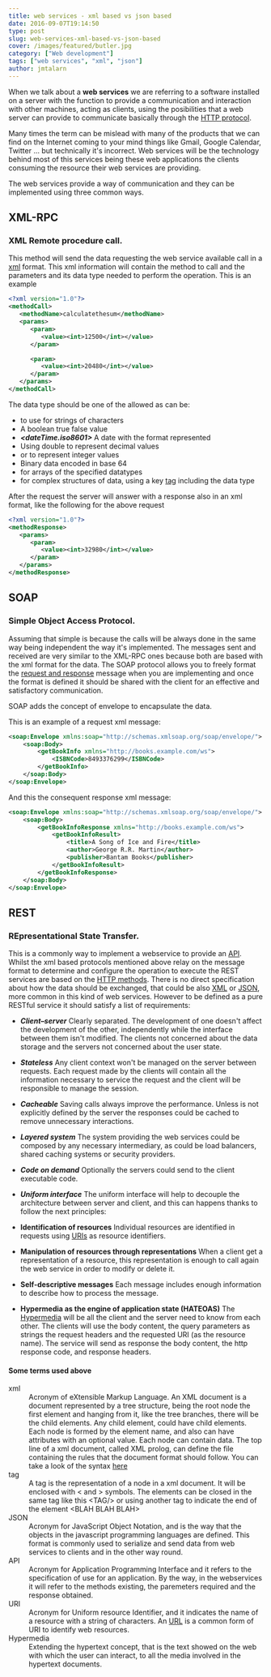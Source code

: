 ```yaml
---
title: web services - xml based vs json based
date: 2016-09-07T19:14:50
type: post
slug: web-services-xml-based-vs-json-based
cover: /images/featured/butler.jpg
category: ["Web development"]
tags: ["web services", "xml", "json"]
author: jmtalarn
---
```


When we talk about a **web services** we are referring to a software installed on a server with the function to provide a communication and interaction with other machines, acting as clients, using the posibilities that a web server can provide to communicate basically through the <a href="http://blog.jmtalarn.com/basic-concepts-about-web-servers/#http">HTTP protocol</a>.

<!--more-->

Many times the term can be mislead with many of the products that we can find on the Internet coming to your mind things like Gmail, Google Calendar, Twitter ... but technically it's incorrect. Web services will be the technology behind most of this services being these web applications the clients consuming the resource their web services are providing.

The web services provide a way of communication and they can be implemented using three common ways.

<h2 id="xmlrpc">XML-RPC</h2>
<h3 id="xmlremoteprocedurecall">XML Remote procedure call.</h3>

This method will send the data requesting the web service available call in a <a href="http://blog.jmtalarn.com/web-services-xml-based-vs-json-based/#xml">xml</a> format. This xml information will contain the method to call and the parameters and its data type needed to perform the operation. This is an example

```xml
<?xml version="1.0"?>
<methodCall>
   <methodName>calculatethesum</methodName>
   <params>
      <param>
         <value><int>12500</int></value>
      </param>

      <param>
         <value><int>20480</int></value>
      </param>
   </params>
</methodCall>
```

The data type should be one of the allowed as can be:

-   **_<string>_** to use for strings of characters
-   **_<boolean>_** A boolean true false value
-   **_<dateTime.iso8601>_** A date with the format represented
-   **_<double>_** Using double to represent decimal values
-   **_<int>_** or **_<i4>_** to represent integer values
-   **_<base64>_** Binary data encoded in base 64
-   **_<array>_** for arrays of the specified datatypes
-   **_<struct>_** for complex structures of data, using a key <a href="http://blog.jmtalarn.com/web-services-xml-based-vs-json-based/#tag">tag</a> including the data type

After the request the server will answer with a response also in an xml format, like the following for the above request

```xml
<?xml version="1.0"?>
<methodResponse>
   <params>
      <param>
         <value><int>32980</int></value>
      </param>
   </params>
</methodResponse>
```

<h2 id="soap">SOAP</h2>
<h3 id="simpleobjectaccessprotocol">Simple Object Access Protocol.</h3>

Assuming that simple is because the calls will be always done in the same way being independent the way it's implemented. The messages sent and received are very similar to the XML-RPC ones because both are based with the xml format for the data. The SOAP protocol allows you to freely format the <a href="http://blog.jmtalarn.com/basic-concepts-about-web-servers/#request-response">request and response</a> message when you are implementing and once the format is defined it should be shared with the client for an effective and satisfactory communication.

SOAP adds the concept of envelope to encapsulate the data.

This is an example of a request xml message:

```xml
<soap:Envelope xmlns:soap="http://schemas.xmlsoap.org/soap/envelope/">
    <soap:Body>
        <getBookInfo xmlns="http://books.example.com/ws">
            <ISBNCode>8493376299</ISBNCode>
        </getBookInfo>
    </soap:Body>
</soap:Envelope>
```

And this the consequent response xml message:

```xml
<soap:Envelope xmlns:soap="http://schemas.xmlsoap.org/soap/envelope/">
    <soap:Body>
        <getBookInfoResponse xmlns="http://books.example.com/ws">
            <getBookInfoResult>
                <title>A Song of Ice and Fire</title>
                <author>George R.R. Martin</author>
                <publisher>Bantam Books</publisher>
            </getBookInfoResult>
        </getBookInfoResponse>
    </soap:Body>
</soap:Envelope>
```

<h2 id="rest">REST</h2>

<h3 id="representationalstatetransfer">REpresentational State Transfer.</h3>

This is a commonly way to implement a webservice to provide an <a href="http://blog.jmtalarn.com/web-services-xml-based-vs-json-based/#api">API</a>. Whilst the xml based protocols mentioned above relay on the message format to determine and configure the operation to execute the REST services are based on the <a href="http://blog.jmtalarn.com/basic-concepts-about-web-servers/#methods">HTTP methods</a>. There is no direct specification about how the data should be exchanged, that could be also <a href="http://blog.jmtalarn.com/web-services-xml-based-vs-json-based/#xml">XML</a> or <a href="http://blog.jmtalarn.com/web-services-xml-based-vs-json-based/#json">JSON</a>, more common in this kind of web services. However to be defined as a pure RESTful service it should satisfy a list of requirements:

-   **_Client–server_** Clearly separated. The development of one doesn't affect the development of the other, independently while the interface between them isn't modified. The clients not concerned about the data storage and the servers not concerned about the user state.
-   **_Stateless_** Any client context won't be managed on the server between requests. Each request made by the clients will contain all the information necessary to service the request and the client will be responsible to manage the session.
-   **_Cacheable_** Saving calls always improve the performance. Unless is not explicitly defined by the server the responses could be cached to remove unnecessary interactions.
-   **_Layered system_** The system providing the web services could be composed by any necessary intermediary, as could be load balancers, shared caching systems or security providers.
-   **_Code on demand_** Optionally the servers could send to the client executable code.
-   **_Uniform interface_** The uniform interface will help to decouple the architecture between server and client, and this can happens thanks to follow the next principles:

-   **Identification of resources** Individual resources are identified in requests using <a href="http://blog.jmtalarn.com/web-services-xml-based-vs-json-based/#uri">URIs</a> as resource identifiers.
-   **Manipulation of resources through representations** When a client get a representation of a resource, this representation is enough to call again the web service in order to modify or delete it.
-   **Self-descriptive messages** Each message includes enough information to describe how to process the message.
-   **Hypermedia as the engine of application state (HATEOAS)** The <a href="http://blog.jmtalarn.com/web-services-xml-based-vs-json-based/#hypermedia">Hypermedia</a> will be all the client and the server need to know from each other. The clients will use the body content, the query parameters as strings the request headers and the requested URI (as the resource name). The service will send as response the body content, the http response code, and response headers.

<h4 id="sometermsusedabove">Some terms used above</h4>

<dl>
    <dt id="xml">xml</dt>
        <dd>Acronym of eXtensible Markup Language. An XML document is a document represented by a tree structure, being the root node the first element and hanging from it, like the tree branches, there will be the child elements. Any child element, could have child elements. Each node is formed by the element name, and also can have attributes with an optional value. Each node can contain data. The top line of a xml document, called XML prolog, can define the file containing the rules that the document format should follow. You can take a look of the syntax <a href="http://www.w3schools.com/xml/xml_syntax.asp">here</a></dd>
    <dt id="tag">tag</dt>
        <dd>A tag is the representation of a node in a xml document. It will be enclosed with &lt; and &gt; symbols. The elements can be closed in the same tag like this &lt;TAG/&gt; or using another tag to indicate the end of the element &lt;BLAH BLAH BLAH&gt;</dd>
    <dt id="json">JSON</dt>
        <dd>Acronym for JavaScript Object Notation, and is the way that the objects in the javascript programming languages are defined. This format is commonly used to serialize and send data from web services to clients and in the other way round.</dd>
    <dt id="api">API</dt>
        <dd>Acronym for Application Programming Interface and it refers to the specification of use for an application. By the way, in the webservices it will refer to the methods existing, the paremeters required and the response obtained.</dd>
    <dt id="uri">URI</dt>
        <dd>Acronym for Uniform resource Identifier, and it indicates the name of a resource with a string of characters. An <a title="URL definition" href="http://blog.jmtalarn.com/basic-concepts-about-web-servers/#url">URL</a> is a common form of URI to identify web resources.</dd>
    <dt id="hypermedia">Hypermedia</dt>
        <dd>Extending the hypertext concept, that is the text showed on the web with which the user can interact, to all the media involved in the hypertext documents.</dd>
</dl>
